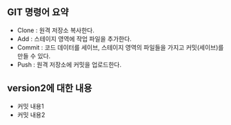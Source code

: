 ## GIT 명령어 요약

- Clone : 원격 저장소 복사한다.
- Add : 스테이지 영역에 작업 파일을 추가한다.
- Commit : 코드 데이터를 세이브, 스테이지 영역의 파일들을 가지고 커밋(세이브)를 만들 수 있다.
- Push : 원격 저장소에 커밋을 업로드한다.


## version2에 대한 내용
- 커밋 내용1
- 커밋 내용2
